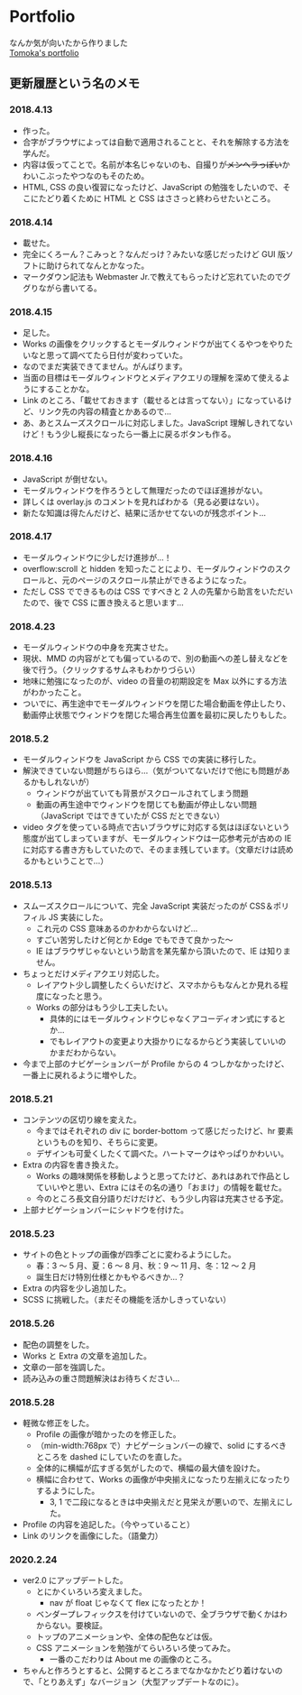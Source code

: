 # Portfolio

なんか気が向いたから作りました  
[Tomoka's portfolio](https://mokomoka.github.io/portfolio/)

## 更新履歴という名のメモ

### 2018.4.13

- 作った。
- 合字がブラウザによっては自動で適用されることと、それを解除する方法を学んだ。
- 内容は仮ってことで。名前が本名じゃないのも、自撮りが~~メンヘラっぽい~~かわいこぶったやつなのもそのため。
- HTML, CSS の良い復習になったけど、JavaScript の勉強をしたいので、そこにたどり着くために HTML と CSS はささっと終わらせたいところ。

### 2018.4.14

- 載せた。
- 完全にくろーん？こみっと？なんだっけ？みたいな感じだったけど GUI 版ソフトに助けられてなんとかなった。
- マークダウン記法も Webmaster Jr.で教えてもらったけど忘れていたのでググりながら書いてる。

### 2018.4.15

- 足した。
- Works の画像をクリックするとモーダルウィンドウが出てくるやつをやりたいなと思って調べてたら日付が変わっていた。
- なのでまだ実装できてません。がんばります。
- 当面の目標はモーダルウィンドウとメディアクエリの理解を深めて使えるようにすることかな。
- Link のところ、「載せておきます（載せるとは言ってない）」になっているけど、リンク先の内容の精査とかあるので…
- あ、あとスムーズスクロールに対応しました。JavaScript 理解しきれてないけど！もう少し縦長になったら一番上に戻るボタンも作る。

### 2018.4.16

- JavaScript が倒せない。
- モーダルウィンドウを作ろうとして無理だったのでほぼ進捗がない。
- 詳しくは overlay.js のコメントを見ればわかる（見る必要はない）。
- 新たな知識は得たんだけど、結果に活かせてないのが残念ポイント…

### 2018.4.17

- モーダルウィンドウに少しだけ進捗が…！
- overflow:scroll と hidden を知ったことにより、モーダルウィンドウのスクロールと、元のページのスクロール禁止ができるようになった。
- ただし CSS でできるものは CSS ですべきと 2 人の先輩から助言をいただいたので、後で CSS に置き換えると思います…

### 2018.4.23

- モーダルウィンドウの中身を充実させた。
- 現状、MMD の内容がとても偏っているので、別の動画への差し替えなどを後で行う。（クリックするサムネもわかりづらい）
- 地味に勉強になったのが、video の音量の初期設定を Max 以外にする方法がわかったこと。
- ついでに、再生途中でモーダルウィンドウを閉じた場合動画を停止したり、動画停止状態でウィンドウを閉じた場合再生位置を最初に戻したりもした。

### 2018.5.2

- モーダルウィンドウを JavaScript から CSS での実装に移行した。
- 解決できていない問題がちらほら…（気がついてないだけで他にも問題があるかもしれないが）
  - ウィンドウが出ていても背景がスクロールされてしまう問題
  - 動画の再生途中でウィンドウを閉じても動画が停止しない問題（JavaScript ではできていたが CSS だとできない）
- video タグを使っている時点で古いブラウザに対応する気はほぼないという態度が出てしまっていますが、モーダルウィンドウは一応参考元が古めの IE に対応する書き方もしていたので、そのまま残しています。（文章だけは読めるかもということで…）

### 2018.5.13

- スムーズスクロールについて、完全 JavaScript 実装だったのが CSS＆ポリフィル JS 実装にした。
  - これ元の CSS 意味あるのかわからないけど…
  - すごい苦労したけど何とか Edge でもできて良かった～
  - IE はブラウザじゃないという助言を某先輩から頂いたので、IE は知りません。
- ちょっとだけメディアクエリ対応した。
  - レイアウト少し調整したくらいだけど、スマホからもなんとか見れる程度になったと思う。
  - Works の部分はもう少し工夫したい。
    - 具体的にはモーダルウィンドウじゃなくアコーディオン式にするとか…
    - でもレイアウトの変更より大掛かりになるからどう実装していいのかまだわからない。
- 今まで上部のナビゲーションバーが Profile からの 4 つしかなかったけど、一番上に戻れるように増やした。

### 2018.5.21

- コンテンツの区切り線を変えた。
  - 今まではそれぞれの div に border-bottom って感じだったけど、hr 要素というものを知り、そちらに変更。
  - デザインも可愛くしたくて調べた。ハートマークはやっぱりかわいい。
- Extra の内容を書き換えた。
  - Works の趣味関係を移動しようと思ってたけど、あれはあれで作品としていいやと思い、Extra にはその名の通り「おまけ」の情報を載せた。
  - 今のところ長文自分語りだけだけど、もう少し内容は充実させる予定。
- 上部ナビゲーションバーにシャドウを付けた。

### 2018.5.23

- サイトの色とトップの画像が四季ごとに変わるようにした。
  - 春：3 ～ 5 月、夏：6 ～ 8 月、秋：9 ～ 11 月、冬：12 ～ 2 月
  - 誕生日だけ特別仕様とかもやるべきか…？
- Extra の内容を少し追加した。
- SCSS に挑戦した。（まだその機能を活かしきっていない）

### 2018.5.26

- 配色の調整をした。
- Works と Extra の文章を追加した。
- 文章の一部を強調した。
- 読み込みの重さ問題解決はお待ちください…

### 2018.5.28

- 軽微な修正をした。
  - Profile の画像が暗かったのを修正した。
  - （min-width:768px で）ナビゲーションバーの線で、solid にするべきところを dashed にしていたのを直した。
  - 全体的に横幅が広すぎる気がしたので、横幅の最大値を設けた。
  - 横幅に合わせて、Works の画像が中央揃えになったり左揃えになったりするようにした。
    - 3, 1 で二段になるときは中央揃えだと見栄えが悪いので、左揃えにした。
- Profile の内容を追記した。（今やっていること）
- Link のリンクを画像にした。（語彙力）

### 2020.2.24

- ver2.0 にアップデートした。
  - とにかくいろいろ変えました。
    - nav が float じゃなくて flex になったとか！
  - ベンダープレフィックスを付けていないので、全ブラウザで動くかはわからない。要検証。
  - トップのアニメーションや、全体の配色などは仮。
  - CSS アニメーションを勉強がてらいろいろ使ってみた。
    - 一番のこだわりは About me の画像のところ。
- ちゃんと作ろうとすると、公開するところまでなかなかたどり着けないので、「とりあえず」なバージョン（大型アップデートなのに）。

